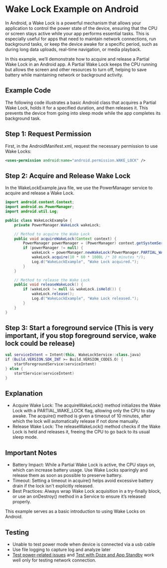 # Wake Lock Example on Android

In Android, a Wake Lock is a powerful mechanism that allows your application to control the power state of the device, ensuring that the CPU or screen stays active while your app performs essential tasks. This is especially useful for apps that need to maintain network connections, run background tasks, or keep the device awake for a specific period, such as during long data uploads, real-time navigation, or media playback.

In this example, we’ll demonstrate how to acquire and release a Partial Wake Lock in an Android app. A Partial Wake Lock keeps the CPU running but allows the screen and other resources to turn off, helping to save battery while maintaining network or background activity.
## Example Code

The following code illustrates a basic Android class that acquires a Partial Wake Lock, holds it for a specified duration, and then releases it. This prevents the device from going into sleep mode while the app completes its background task.
## Step 1: Request Permission

First, in the AndroidManifest.xml, request the necessary permission to use Wake Locks:
```xml
<uses-permission android:name="android.permission.WAKE_LOCK" />
```

## Step 2: Acquire and Release Wake Lock

In the WakeLockExample.java file, we use the PowerManager service to acquire and release a Wake Lock.
```java
import android.content.Context;
import android.os.PowerManager;
import android.util.Log;

public class WakeLockExample {
    private PowerManager.WakeLock wakeLock;

    // Method to acquire the Wake Lock
    public void acquireWakeLock(Context context) {
        PowerManager powerManager = (PowerManager) context.getSystemService(Context.POWER_SERVICE);
        if (powerManager != null) {
            wakeLock = powerManager.newWakeLock(PowerManager.PARTIAL_WAKE_LOCK, "MyApp::WakeLockExample");
            wakeLock.acquire(10 * 60 * 1000L /* 10 minutes */);
            Log.d("WakeLockExample", "Wake Lock acquired.");
        }
    }

    // Method to release the Wake Lock
    public void releaseWakeLock() {
        if (wakeLock != null && wakeLock.isHeld()) {
            wakeLock.release();
            Log.d("WakeLockExample", "Wake Lock released.");
        }
    }
}
```

## Step 3: Start a foreground service (This is very important, if you stop foreground service, wake lock could be release)
```kotlin
val serviceIntent = Intent(this, WakeLockService::class.java)
if (Build.VERSION.SDK_INT >= Build.VERSION_CODES.O) {
	startForegroundService(serviceIntent)
} else {
	startService(serviceIntent)
}
```

## Explanation

- Acquire Wake Lock: The acquireWakeLock() method initializes the Wake Lock with a PARTIAL_WAKE_LOCK flag, allowing only the CPU to stay awake. The acquire() method is given a timeout of 10 minutes, after which the lock will automatically release if not done manually.
- Release Wake Lock: The releaseWakeLock() method checks if the Wake Lock is held and releases it, freeing the CPU to go back to its usual sleep mode.

## Important Notes

- Battery Impact: While a Partial Wake Lock is active, the CPU stays on, which can increase battery usage. Use Wake Locks sparingly and release them as soon as possible to preserve battery.
- Timeout: Setting a timeout in acquire() helps avoid excessive battery drain if the lock isn't explicitly released.
- Best Practices: Always wrap Wake Lock acquisition in a try-finally block, or use an onDestroy() method in a Service to ensure it’s released properly.

This example serves as a basic introduction to using Wake Locks on Android.

## Testing
 - Unable to test power mode when device is connected via a usb cable
 - Use file logging to capture log and analyze later
 - [Test power-related issues](https://developer.android.com/topic/performance/power/test-power) and [Test with Doze and App Standby](https://developer.android.com/training/monitoring-device-state/doze-standby#testing_doze) work well only for testing network connection.
